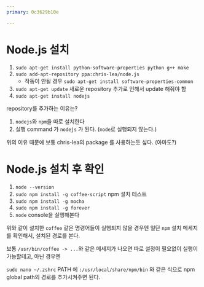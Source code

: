 ```yaml
---
primary: 0c3629b10e

---
```


# Node.js 설치

1. `sudo apt-get install python-software-properties python g++ make`
1. `sudo add-apt-repository ppa:chris-lea/node.js`
	- 작동이 안될 경우 `sudo apt-get install software-properties-common`
1. `sudo apt-get update` 새로운 repository 추가로 인해서 update 해줘야 함
1. `sudo apt-get install nodejs`

repository를 추가하는 이유는?

1. `nodejs`와 `npm`을 따로 설치한다
1. 실행 command 가 `nodejs` 가 된다. (`node`로 실행되지 않는다.)

위의 이유 때문에 보통 chris-lea의 package 를 사용하는듯 싶다. (아마도?)



# Node.js 설치 후 확인

1. `node --version`
1. `sudo npm install -g coffee-script` npm 설치 테스트
1. `sudo npm install -g mocha`
1. `sudo npm install -g forever`
1. `node` console을 실행해본다

위와 같이 설치한 `coffee` 같은 명령어들이 실행되지 않을 경우엔 일단 `npm` 설치 메세지를 확인해서, 설치된 경로를 본다.

보통 `/usr/bin/coffee -> ...`와 같은 메세지가 나오면 따로 설정이 필요없이 실행이 가능할테고, 아닌 경우엔 

`sudo nano ~/.zshrc` PATH 에 `:/usr/local/share/npm/bin` 와 같은 식으로 npm global path의 경로를 추가시켜주면 된다.
